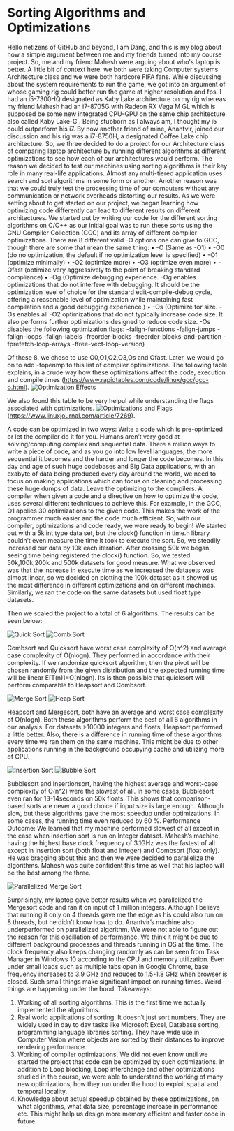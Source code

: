 # Sorting Algorithms and Optimizations

Hello netizens of GitHub and beyond, I am Dang, and this is my blog about how a simple argument between me and my friends turned into my course project. So, me and my friend Mahesh were arguing about who's laptop is better. A little bit of context here: we both were taking Computer systems Architecture class and we were both hardcore FIFA fans. While discussing about the system requirements to run the game, we got into an argument of whose gaming rig could better run the game at higher resolution and fps. I had an i5-7300HQ designated as Kaby Lake architecture on my rig whereas my friend Mahesh had an i7-8705G with Radeon RX Vega M GL which is supposed be some new integrated CPU-GPU on the same chip architecture also called Kaby Lake-G . Being stubborn as I always am, I thought my i5 could outperform his i7. By now another friend of mine, Anantvir, joined our discussion and his rig was a i7-8750H, a designated Coffee Lake chip architecture.
So, we three decided to do a project for our Architecture class of comparing laptop architecture by running different algorithms at different optimizations to see how each of our architectures would perform. The reason we decided to test our machines using sorting algorithms is their key role in many real-life applications. Almost any multi-tiered application uses search and sort algorithms in some form or another. Another reason was that we could truly test the processing time of our computers without any communication or network overheads distorting our results. 
As we were setting about to get started on our project, we began learning how optimizing code differently can lead to different results on different architectures. We started out by writing our code for the different sorting algorithms on C/C++ as our initial goal was to run these sorts using the GNU Compiler Collection (GCC) and its array of different compiler optimizations. There are 8 different valid -O options one can give to GCC, though there are some that mean the same thing:
•	-O (Same as -O1) 
•	-O0 (do no optimization, the default if no optimization level is specified) 
•	-O1 (optimize minimally) 
•	-O2 (optimize more) 
•	-O3 (optimize even more) 
•	-Ofast (optimize very aggressively to the point of breaking standard compliance) 
•	-Og (Optimize debugging experience. -Og enables optimizations that do not interfere with debugging. It should be the optimization level of choice for the standard edit-compile-debug cycle, offering a reasonable level of optimization while maintaining fast compilation and a good debugging experience.) 
•	-Os (Optimize for size. -Os enables all -O2 optimizations that do not typically increase code size. It also performs further optimizations designed to reduce code size. -Os disables the following optimization flags: -falign-functions -falign-jumps -falign-loops -falign-labels -freorder-blocks -freorder-blocks-and-partition -fprefetch-loop-arrays -ftree-vect-loop-version)

Of these 8, we chose to use O0,O1,O2,O3,Os and Ofast. Later, we would go on to add -fopenmp to this list of compiler optimizations. The following table explains, in a crude way how these optimizations affect the code, execution and compile times (https://www.rapidtables.com/code/linux/gcc/gcc-o.html).
![Optimization Effects](/images/9.jpg)

We also found this table to be very helpul while understanding the flags associated with optimizations.
![Optimizations and Flags](/images/8.png)
(https://www.linuxjournal.com/article/7269).

A code can be optimized in two ways: Write a code which is pre-optimized or let the compiler do it for you. Humans aren’t very good at solving/computing complex and sequential data. There a million ways to write a piece of code, and as you go into low level languages, the more sequential it becomes and the harder and longer the code becomes. In this day and age of such huge codebases and Big Data applications, with an exabyte of data being produced every day around the world, we need to focus on making applications which can focus on cleaning and processing these huge dumps of data. Leave the optimizing to the compilers. A compiler when given a code and a directive on how to optimize the code, uses several different techniques to achieve this. For example, in the GCC, O1 applies 30 optimizations to the given code. This makes the work of the programmer much easier and the code much efficient. 
So, with our compiler, optimizations and code ready, we were ready to begin! We started out with a 5k int type data set, but the clock() function in time.h library couldn’t even measure the time it took to execute the sort. So, we steadily increased our data by 10k each iteration. After crossing 50k we began seeing time being registered the clock() function. So, we tested 50k,100k,200k and 500k datasets for good measure. What we observed was that the increase in execute time as we increased the datasets was almost linear, so we decided on plotting the 100k dataset as it showed us the most difference in different optimizations and on different machines. Similarly, we ran the code on the same datasets but used float type datasets. 

Then we scaled the project to a total of 6 algorithms. The results can be seen below:

![Quick Sort](/images/1.jpg)
![Comb Sort](/images/2.jpg)

 
Combsort and Quicksort have worst case complexity of O(n^2) and average case complexity of O(nlogn). They performed in accordance with their complexity. If we randomize quicksort algorithm, then the pivot will be chosen randomly from the given distribution and the expected running time will be linear E[T(n)]=O(nlogn). Its is then possible that quicksort will perform comparable to Heapsort and Combsort.   

![Merge Sort](/images/3.jpg)
![Heap Sort](/images/4.jpg)

Heapsort and Mergesort, both have an average and worst case complexity of O(nlogn). Both these algorithms perform the best of all 6 algorithms in our analysis. For datasets >10000 integers and floats, Heapsort performed a little better. Also, there is a difference in running time of these algorithms every time we ran them on the same machine. This might be due to other applications running in the background occupying cache and utilizing more of CPU. 

![Insertion Sort](/images/5.jpg)
![Bubble Sort](/images/6.jpg)  
 
Bubblesort and Insertionsort, having the highest average and worst-case complexity of O(n^2) were the slowest of all. In some cases, Bubblesort even ran for 13-14seconds on 50k floats. This shows that comparison-based sorts are never a good choice if input size is large enough. Although slow, but these algorithms gave the most speedup under optimizations. In some cases, the running time even reduced by 60 %.
Performance Outcome:
We learned that my machine performed slowest of all except in the case when Insertion sort is run on Integer dataset. Mahesh’s machine, having the highest base clock frequency of 3.1GHz was the fastest of all except in Insertion sort (both float and integer) and Combsort (float only). 
He was bragging about this and then we were decided to parallelize the algorithms. Mahesh was quite confident this time as well that his laptop will be the best among the three.

![Parallelized Merge Sort](/images/7.jpg)

Surprisingly, my laptop gave better results when we parallelized the Mergesort code and ran it on input of 1 million integers. Although I believe that running it only on 4 threads gave me the edge as his could also run on 8 threads, but he didn't know how to do.
Anantvir’s machine also underperformed on parallelized algorithm. We were not able to figure out the reason for this oscillation of performance. We think it might be due to different background processes and threads running in OS at the time. The clock frequency also keeps changing randomly as can be seen from Task Manager in Windows 10 according to the CPU and memory utilization. Even under small loads such as multiple tabs open in Google Chrome, base frequency increases to 3.9 GHz and reduces to 1.5-1.8 GHz when browser is closed. Such small things make significant impact on running times.
Weird things are happening under the hood.
Takeaways:
1)	Working of all sorting algorithms. This is the first time we actually implemented the algorithms.
2)	Real world applications of sorting. It doesn’t just sort numbers. They are widely used in day to day tasks like Microsoft Excel, Database sorting, programming language libraries sorting. They have wide use in Computer Vision where objects are sorted by their distances to improve rendering performance.  
3)	Working of compiler optimizations. We did not even know until we started the project that code can be optimized by such optimizations. In addition to Loop blocking, Loop interchange and other optimizations studied in the course, we were able to understand the working of many new optimizations, how they run under the hood to exploit spatial and temporal locality.
4)	Knowledge about actual speedup obtained by these optimizations, on what algorithms, what data size, percentage increase in performance etc. This might help us design more memory efficient and faster code in future.
